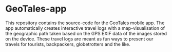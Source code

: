 # GeoTales-app

This repository contains the source-code for the GeoTales mobile app.
The app automatically creates interactive travel logs with a map-visualisation of the geographic path taken based on the GPS EXIF data of the images stored on the device. These travel logs are meant as fun ways to present our travels for tourists, backpackers, globetrotters and the like.
